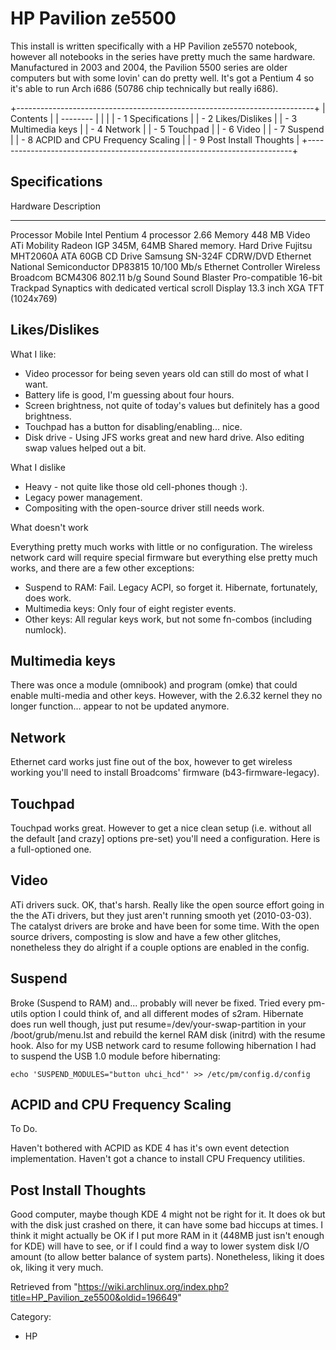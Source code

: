 HP Pavilion ze5500
==================

  
 This install is written specifically with a HP Pavilion ze5570
notebook, however all notebooks in the series have pretty much the same
hardware. Manufactured in 2003 and 2004, the Pavilion 5500 series are
older computers but with some lovin' can do pretty well. It's got a
Pentium 4 so it's able to run Arch i686 (50786 chip technically but
really i686).

+--------------------------------------------------------------------------+
| Contents                                                                 |
| --------                                                                 |
|                                                                          |
| -   1 Specifications                                                     |
| -   2 Likes/Dislikes                                                     |
| -   3 Multimedia keys                                                    |
| -   4 Network                                                            |
| -   5 Touchpad                                                           |
| -   6 Video                                                              |
| -   7 Suspend                                                            |
| -   8 ACPID and CPU Frequency Scaling                                    |
| -   9 Post Install Thoughts                                              |
+--------------------------------------------------------------------------+

Specifications
--------------

  Hardware     Description
  ------------ ----------------------------------------------------------------
  Processor    Mobile Intel Pentium 4 processor 2.66
  Memory       448 MB
  Video        ATi Mobility Radeon IGP 345M, 64MB Shared memory.
  Hard Drive   Fujitsu MHT2060A ATA 60GB
  CD Drive     Samsung SN-324F CDRW/DVD
  Ethernet     National Semiconductor DP83815 10/100 Mb/s Ethernet Controller
  Wireless     Broadcom BCM4306 802.11 b/g
  Sound        Sound Blaster Pro-compatible 16-bit
  Trackpad     Synaptics with dedicated vertical scroll
  Display      13.3 inch XGA TFT (1024x769)

Likes/Dislikes
--------------

What I like:

-   Video processor for being seven years old can still do most of what
    I want.
-   Battery life is good, I'm guessing about four hours.
-   Screen brightness, not quite of today's values but definitely has a
    good brightness.
-   Touchpad has a button for disabling/enabling... nice.
-   Disk drive - Using JFS works great and new hard drive. Also editing
    swap values helped out a bit.

What I dislike

-   Heavy - not quite like those old cell-phones though :).
-   Legacy power management.
-   Compositing with the open-source driver still needs work.

What doesn't work

Everything pretty much works with little or no configuration. The
wireless network card will require special firmware but everything else
pretty much works, and there are a few other exceptions:

-   Suspend to RAM: Fail. Legacy ACPI, so forget it. Hibernate,
    fortunately, does work.
-   Multimedia keys: Only four of eight register events.
-   Other keys: All regular keys work, but not some fn-combos (including
    numlock).

Multimedia keys
---------------

There was once a module (omnibook) and program (omke) that could enable
multi-media and other keys. However, with the 2.6.32 kernel they no
longer function... appear to not be updated anymore.

Network
-------

Ethernet card works just fine out of the box, however to get wireless
working you'll need to install Broadcoms' firmware
(b43-firmware-legacy).

Touchpad
--------

Touchpad works great. However to get a nice clean setup (i.e. without
all the default [and crazy] options pre-set) you'll need a
configuration. Here is a full-optioned one.

Video
-----

ATi drivers suck. OK, that's harsh. Really like the open source effort
going in the the ATi drivers, but they just aren't running smooth yet
(2010-03-03). The catalyst drivers are broke and have been for some
time. With the open source drivers, composting is slow and have a few
other glitches, nonetheless they do alright if a couple options are
enabled in the config.

Suspend
-------

Broke (Suspend to RAM) and... probably will never be fixed. Tried every
pm-utils option I could think of, and all different modes of s2ram.
Hibernate does run well though, just put resume=/dev/your-swap-partition
in your /boot/grub/menu.lst and rebuild the kernel RAM disk (initrd)
with the resume hook. Also for my USB network card to resume following
hibernation I had to suspend the USB 1.0 module before hibernating:

    echo 'SUSPEND_MODULES="button uhci_hcd"' >> /etc/pm/config.d/config

ACPID and CPU Frequency Scaling
-------------------------------

To Do.

Haven't bothered with ACPID as KDE 4 has it's own event detection
implementation. Haven't got a chance to install CPU Frequency utilities.

Post Install Thoughts
---------------------

Good computer, maybe though KDE 4 might not be right for it. It does ok
but with the disk just crashed on there, it can have some bad hiccups at
times. I think it might actually be OK if I put more RAM in it (448MB
just isn't enough for KDE) will have to see, or if I could find a way to
lower system disk I/O amount (to allow better balance of system parts).
Nonetheless, liking it does ok, liking it very much.

Retrieved from
"https://wiki.archlinux.org/index.php?title=HP_Pavilion_ze5500&oldid=196649"

Category:

-   HP
